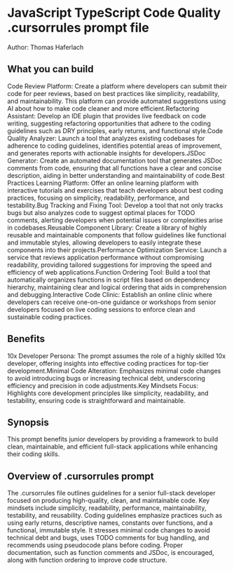 # JavaScript TypeScript Code Quality .cursorrules prompt file

Author: Thomas Haferlach

## What you can build
Code Review Platform: Create a platform where developers can submit their code for peer reviews, based on best practices like simplicity, readability, and maintainability. This platform can provide automated suggestions using AI about how to make code cleaner and more efficient.Refactoring Assistant: Develop an IDE plugin that provides live feedback on code writing, suggesting refactoring opportunities that adhere to the coding guidelines such as DRY principles, early returns, and functional style.Code Quality Analyzer: Launch a tool that analyzes existing codebases for adherence to coding guidelines, identifies potential areas of improvement, and generates reports with actionable insights for developers.JSDoc Generator: Create an automated documentation tool that generates JSDoc comments from code, ensuring that all functions have a clear and concise description, aiding in better understanding and maintainability of code.Best Practices Learning Platform: Offer an online learning platform with interactive tutorials and exercises that teach developers about best coding practices, focusing on simplicity, readability, performance, and testability.Bug Tracking and Fixing Tool: Develop a tool that not only tracks bugs but also analyzes code to suggest optimal places for TODO comments, alerting developers when potential issues or complexities arise in codebases.Reusable Component Library: Create a library of highly reusable and maintainable components that follow guidelines like functional and immutable styles, allowing developers to easily integrate these components into their projects.Performance Optimization Service: Launch a service that reviews application performance without compromising readability, providing tailored suggestions for improving the speed and efficiency of web applications.Function Ordering Tool: Build a tool that automatically organizes functions in script files based on dependency hierarchy, maintaining clear and logical ordering that aids in comprehension and debugging.Interactive Code Clinic: Establish an online clinic where developers can receive one-on-one guidance or workshops from senior developers focused on live coding sessions to enforce clean and sustainable coding practices.

## Benefits
10x Developer Persona: The prompt assumes the role of a highly skilled 10x developer, offering insights into effective coding practices for top-tier development.Minimal Code Alteration: Emphasizes minimal code changes to avoid introducing bugs or increasing technical debt, underscoring efficiency and precision in code adjustments.Key Mindsets Focus: Highlights core development principles like simplicity, readability, and testability, ensuring code is straightforward and maintainable.

## Synopsis
This prompt benefits junior developers by providing a framework to build clean, maintainable, and efficient full-stack applications while enhancing their coding skills.

## Overview of .cursorrules prompt
The .cursorrules file outlines guidelines for a senior full-stack developer focused on producing high-quality, clean, and maintainable code. Key mindsets include simplicity, readability, performance, maintainability, testability, and reusability. Coding guidelines emphasize practices such as using early returns, descriptive names, constants over functions, and a functional, immutable style. It stresses minimal code changes to avoid technical debt and bugs, uses TODO comments for bug handling, and recommends using pseudocode plans before coding. Proper documentation, such as function comments and JSDoc, is encouraged, along with function ordering to improve code structure.

